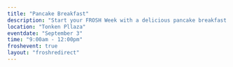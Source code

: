 ```yaml
---
title: "Pancake Breakfast"
description: "Start your FROSH Week with a delicious pancake breakfast and a chance to meet fellow first-year engineers! Come enjoy a great start to your day and get to know your new community."
location: "Tonken Pllaza"
eventdate: "September 3"
time: "9:00am - 12:00pm"
froshevent: true
layout: "froshredirect"
---
```

